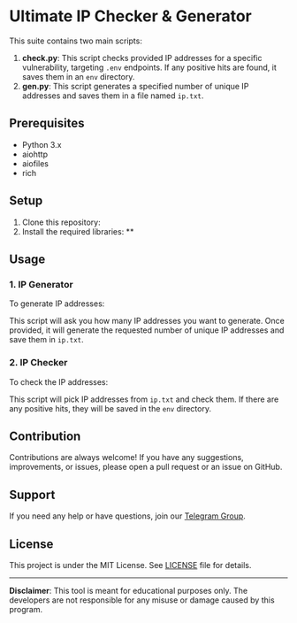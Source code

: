 # Ultimate IP Checker & Generator

This suite contains two main scripts:

1. **check.py**: This script checks provided IP addresses for a specific vulnerability, targeting `.env` endpoints. If any positive hits are found, it saves them in an `env` directory.
2. **gen.py**: This script generates a specified number of unique IP addresses and saves them in a file named `ip.txt`.

## Prerequisites

- Python 3.x
- aiohttp
- aiofiles
- rich

## Setup

1. Clone this repository:
2. Install the required libraries:
**
## Usage

### 1. IP Generator

To generate IP addresses:


This script will ask you how many IP addresses you want to generate. Once provided, it will generate the requested number of unique IP addresses and save them in `ip.txt`.

### 2. IP Checker

To check the IP addresses:


This script will pick IP addresses from `ip.txt` and check them. If there are any positive hits, they will be saved in the `env` directory.

## Contribution

Contributions are always welcome! If you have any suggestions, improvements, or issues, please open a pull request or an issue on GitHub.

## Support

If you need any help or have questions, join our [Telegram Group](https://t.ly/TVi50).

## License

This project is under the MIT License. See [LICENSE](./LICENSE) file for details.

---

**Disclaimer**: This tool is meant for educational purposes only. The developers are not responsible for any misuse or damage caused by this program.

